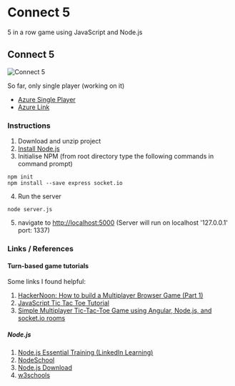 # Connect 5

5 in a row game using JavaScript and Node.js

## Connect 5

![Connect 5](https://raw.githubusercontent.com/joeaoregan/Connect5-JS/master/Screenshots/screenshot1.png "Connect 5")

So far, only single player (working on it)
* [Azure Single Player](http://test2-k00203642.azurewebsites.net/)
* [Azure Link](http://connect5-jor.azurewebsites.net/)


### Instructions

1. Download and unzip project
2. [Install Node.js](https://nodejs.org/en/)
3. Initialise NPM (from root directory type the following commands in command prompt)
```
npm init
npm install --save express socket.io
```
4. Run the server
```
node server.js
```
5. navigate to [http://localhost:5000](http://localhost:1337) (Server will run on localhost '127.0.0.1' port: 1337)


### Links / References


#### Turn-based game tutorials

Some links I found helpful:

1. [HackerNoon: How to build a Multiplayer Browser Game (Part 1)](https://hackernoon.com/how-to-build-a-multiplayer-browser-game-4a793818c29b)
2. [JavaScript Tic Tac Toe Tutorial](https://www.youtube.com/watch?v=P2TcQ3h0ipQ)
3. [Simple Multiplayer Tic-Tac-Toe Game using Angular, Node.js, and socket.io rooms](http://www.codershood.info/2018/01/07/building-dead-simple-multiplayer-tic-tac-toe-game-using-angular-nodejs-socket-io-rooms-part-1/)

##### Node.js

1. [Node.js Essential Training (LinkedIn Learning)](https://www.linkedin.com/learning/node-js-essential-training/welcome)
2. [NodeSchool](https://nodeschool.io/#workshoppers)
3. [Node.js Download](https://nodejs.org/en/)
4. [w3schools](https://www.w3schools.com/nodejs/)